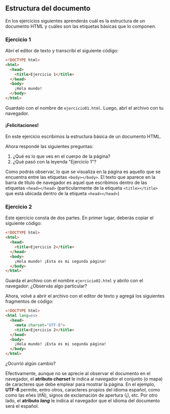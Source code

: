 ## Estructura del documento
En los ejercicios siguientes aprenderás cuál es la estructura de un documento HTML y cuáles son las etiquetas básicas que lo componen.


### Ejercicio 1
Abrí el editor de texto y transcribí el siguiente código: 

```html linenums="1"
<!DOCTYPE html>
<html>
  <head>
    <title>Ejercicio 1</title>
  </head>
  <body>
    ¡Hola mundo!
  </body>
</html>
```

Guardalo con el nombre de `ejercicio01.html`. Luego, abrí el archivo con tu navegador.

#### ¡Felicitaciones!
En este ejercicio escribimos la estructura básica de un documento HTML.

Ahora respondé las siguientes preguntas: 

1. ¿Qué es lo que ves en el cuerpo de la página? 
2. ¿Qué pasó con la leyenda "Ejercicio 1"?

Como podrás observar, lo que se visualiza en la página es aquello que se encuentra entre las etiquetas `<body></body>`. El texto que aparece en la barra de título de navegador es aquel que escribimos dentro de las etiquetas `<head></head>` (particularmente de la etiqueta `<title></title>` que está ubicada dentro de la etiqueta `<head></head>`)

### Ejercicio 2 
Este ejercicio consta de dos partes. En primer lugar, deberás copiar el siguiente código: 

```html linenums="1"
<!DOCTYPE html>
<html>
  <head>
    <title>Ejercicio 2</title>
  </head>
  <body>
    ¡Hola mundo! ¡Esta es mi segunda página!
  </body>
</html>
```
Guarda el archivo con el nombre `ejercicio02.html` y abrilo con el navegador: ¿Observás algo particular? 

Ahora, volvé a abrir el archivo con el editor de texto y agregá los siguientes fragmentos de código: 

```html linenums="1" hl_lines="4"
<!DOCTYPE html>
<html lang=es>
  <head>
    <meta charset="UTF-8">
    <title>Ejercicio 2</title>
  </head>
  <body>
    ¡Hola mundo! ¡Esta es mi segunda página!
  </body>
</html>
```

¿Ocurrió algún cambio?

Efectivamente, aunque no se aprecie al observar el documento en el navegador, el **atributo _charset_** le indica al navegador el conjunto (o mapa) de caracteres que debe emplear para mostrar la página. En el ejemplo, **UTF-8** permite, entro otros, caracteres propios del idioma español, como como las eñes (ñÑ), signos de exclamación de apertura (¡), etc. Por otro lado, el **atributo _lang_** le indica al navegador que el idioma del documento será el español. 
